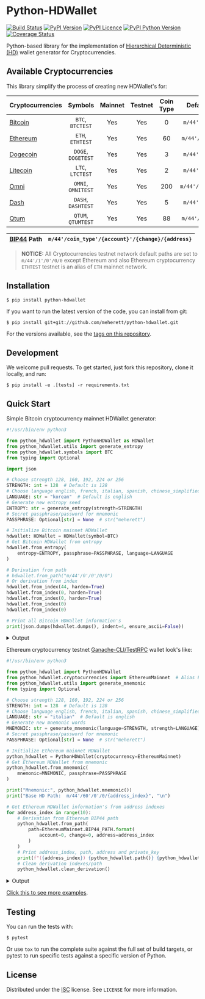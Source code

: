 # Python-HDWallet

[![Build Status](https://travis-ci.org/meherett/python-hdwallet.svg?branch=master)](https://travis-ci.org/meherett/python-hdwallet?branch=master)
[![PyPI Version](https://img.shields.io/pypi/v/python-hdwallet.svg?color=blue)](https://pypi.org/project/python-hdwallet)
[![PyPI Licence](https://img.shields.io/pypi/l/python-hdwallet?color=black)](https://pypi.org/project/python-hdwallet)
[![PyPI Python Version](https://img.shields.io/pypi/pyversions/python-hdwallet.svg)](https://pypi.org/project/python-hdwallet)
[![Coverage Status](https://coveralls.io/repos/github/meherett/python-hdwallet/badge.svg?branch=master&kill_cache=1)](https://coveralls.io/github/meherett/python-hdwallet?branch=master)

Python-based library for the implementation of [Hierarchical Deterministic (HD)](https://github.com/bitcoin/bips/blob/master/bip-0032.mediawiki) wallet generator for Cryptocurrencies.

## Available Cryptocurrencies

This library simplify the process of creating new HDWallet's for:

| Cryptocurrencies                                         | Symbols             | Mainnet | Testnet | Coin Type | Default Paths       |
| :------------------------------------------------------- | :-----------------: | :-----: | :-----: | :-------: | :-----------------: |
| [Bitcoin](https://github.com/bitcoin/bitcoin)            |  `BTC`, `BTCTEST`   | Yes     | Yes     | 0         | `m/44'/0'/0'/0/0`   |
| [Ethereum](https://github.com/ethereum/go-ethereum)      |  `ETH`, `ETHTEST`   | Yes     | Yes     | 60        | `m/44'/60'/0'/0/0`  |
| [Dogecoin](https://github.com/dogecoin/dogecoin)         |  `DOGE`, `DOGETEST` | Yes     | Yes     | 3         | `m/44'/3'/0'/0/0`   |
| [Litecoin](https://github.com/litecoin-project/litecoin) |  `LTC`, `LTCTEST`   | Yes     | Yes     | 2         | `m/44'/2'/0'/0/0`   |
| [Omni](https://github.com/omnilayer/omnicore)            |  `OMNI`, `OMNITEST` | Yes     | Yes     | 200       | `m/44'/200'/0'/0/0` |
| [Dash](https://github.com/dashpay/dash)                  |  `DASH`, `DASHTEST` | Yes     | Yes     | 5         | `m/44'/5'/0'/0/0`   |
| [Qtum](https://github.com/qtumproject/qtum)              |  `QTUM`, `QTUMTEST` | Yes     | Yes     | 88        | `m/44'/88'/0'/0/0`  |

 [BIP44](https://github.com/bitcoin/bips/blob/master/bip-0044.mediawiki) Path | `m/44'/coin_type'/{account}'/{change}/{address}`
 ---------------------------------------------------------------------------: | :-----------------------------------------------

> **NOTICE:** All Cryptocurrencies testnet network default paths are set to `m/44'/1'/0'/0/0` except Ethereum and also Ethereum cryptocurrency `ETHTEST` testnet is an alias of `ETH` mainnet network.

## Installation

```
$ pip install python-hdwallet
```

If you want to run the latest version of the code, you can install from git:

```
$ pip install git+git://github.com/meherett/python-hdwallet.git
```

For the versions available, see the [tags on this repository](https://github.com/meherett/python-hdwallet/tags).

## Development

We welcome pull requests. To get started, just fork this repository, clone it locally, and run:

```
$ pip install -e .[tests] -r requirements.txt
```

## Quick Start

Simple Bitcoin cryptocurrency mainnet HDWallet generator:

```python
#!/usr/bin/env python3

from python_hdwallet import PythonHDWallet as HDWallet
from python_hdwallet.utils import generate_entropy
from python_hdwallet.symbols import BTC
from typing import Optional

import json

# Choose strength 128, 160, 192, 224 or 256
STRENGTH: int = 128  # Default is 128
# Choose language english, french, italian, spanish, chinese_simplified, chinese_traditional, japanese or korean
LANGUAGE: str = "korean"  # Default is english
# Generate new entropy seed
ENTROPY: str = generate_entropy(strength=STRENGTH)
# Secret passphrase/password for mnemonic
PASSPHRASE: Optional[str] = None  # str("meherett")

# Initialize Bitcoin mainnet HDWallet
hdwallet: HDWallet = HDWallet(symbol=BTC)
# Get Bitcoin HDWallet from entropy
hdwallet.from_entropy(
    entropy=ENTROPY, passphrase=PASSPHRASE, language=LANGUAGE
)

# Derivation from path
# hdwallet.from_path("m/44'/0'/0'/0/0")
# Or derivation from index
hdwallet.from_index(44, harden=True)
hdwallet.from_index(0, harden=True)
hdwallet.from_index(0, harden=True)
hdwallet.from_index(0)
hdwallet.from_index(0)

# Print all Bitcoin HDWallet information's
print(json.dumps(hdwallet.dumps(), indent=4, ensure_ascii=False))
```

<details>
  <summary>Output</summary><br/>

```json5
{
    "cryptocurrency": "Bitcoin",
    "symbol": "BTC",
    "network": "mainnet",
    "entropy": "e79e3c68ec0fd87a1fb4289724e2f607",
    "mnemonic": "페인트 할인 궁극적 최종 효율적 모습 실례 안방 오직 냉동 정말 고급",
    "language": "korean",
    "passphrase": null,
    "seed": "f134313acb31294a7ab9a931106390fc14af858aea142cafcb0c75077436c07964e81269a1e700c0593da0d844de64c0cb2b3fbbe722f4ae0fd105c788bea6ad",
    "root_xprivate_key": "xprv9s21ZrQH143K324MxoQyDscpGqomWQtxkrr5v98GjfrTs2tkLq5RDYqxAjck9dRKfnPNFDoFqStXjd1bQDAY5BaX67DuscMAgd41fjQwAdX",
    "root_xpublic_key": "xpub661MyMwAqRbcFW8q4pwyb1ZYpseFuscp85mgiXXtJ1PSjqDttNPfmMAS217EJP7gQMRK3SUwzsxsqC3a4Bw26WptqcZJZ1oTZCzPPfhT44N",
    "xprivate_key": "xprvA2cCSUDr4fqf3UDgmr4hFCKoeNeQRrnYDqBtCcVYbLbLBfaAFUUiufrJ3HjZwDRChhPGYZQVRvscgj6WjEq8DJnvmREaBfji3jt69QQa9MN",
    "xpublic_key": "xpub6FbYqykju3PxFxJ9ssbhcLGYCQUtqKWPb47UzzuA9g8K4TuJo1nyTUAmtYGEwRmykqvdbHSogUBmmtWt67ppVa1MKf2FZELaZtdSZC2oxEo",
    "uncompressed": "5403e9ec33b1a4eba028cc5ce65bc783c4a69e7e5eac2d6b7e0b3f3ecf429e908678d0584b5a175c13234289c7419c27650d362a98010cf1a884817296033b84",
    "compressed": "025403e9ec33b1a4eba028cc5ce65bc783c4a69e7e5eac2d6b7e0b3f3ecf429e90",
    "chain_code": "2d99e2234657dfbf423b09b89f2431fbef32aa80e231fa7ca879f35b852a00a4",
    "private_key": "961384849e0aefd7e7fd90a5757b6f10a02e2ef02f488244dc48ec6cae8b8d48",
    "public_key": "025403e9ec33b1a4eba028cc5ce65bc783c4a69e7e5eac2d6b7e0b3f3ecf429e90",
    "wif": "L2FSSfvrrcwJXp8M5ACdXk3VQyfqHsa8ct2jH29mmV2RfbnMtSq9",
    "identifier": "61e3b1f3044374c5f54294f4cfcfeaede2eedf83",
    "finger_print": "61e3b1f3",
    "path": "m/44'/0'/0'/0/0",
    "address": "19vbK9Cqoqc9otknvGP6jmLxXkFigZAdrQ"
}
```
</details>

Ethereum cryptocurrency testnet [Ganache-CLI/TestRPC](https://github.com/trufflesuite/ganache-cli) wallet look's like:

```python
#!/usr/bin/env python3

from python_hdwallet import PythonHDWallet
from python_hdwallet.cryptocurrencies import EthereumMainnet  # Alias EthereumTestnet
from python_hdwallet.utils import generate_mnemonic
from typing import Optional

# Choose strength 128, 160, 192, 224 or 256
STRENGTH: int = 128  # Default is 128
# Choose language english, french, italian, spanish, chinese_simplified, chinese_traditional, japanese or korean
LANGUAGE: str = "italian"  # Default is english
# Generate new mnemonic words
MNEMONIC: str = generate_mnemonic(language=STRENGTH, strength=LANGUAGE)
# Secret passphrase/password for mnemonic
PASSPHRASE: Optional[str] = None  # str("meherett")

# Initialize Ethereum mainnet HDWallet
python_hdwallet = PythonHDWallet(cryptocurrency=EthereumMainnet)
# Get Ethereum HDWallet from mnemonic
python_hdwallet.from_mnemonic(
    mnemonic=MNEMONIC, passphrase=PASSPHRASE
)

print("Mnemonic:", python_hdwallet.mnemonic())
print("Base HD Path:  m/44'/60'/0'/0/{address_index}", "\n")

# Get Ethereum HDWallet information's from address indexes
for address_index in range(10):
    # Derivation from Ethereum BIP44 path
    python_hdwallet.from_path(
        path=EthereumMainnet.BIP44_PATH.format(
            account=0, change=0, address=address_index
        )
    )
    # Print address_index, path, address and private_key
    print(f"({address_index}) {python_hdwallet.path()} {python_hdwallet.address()} 0x{python_hdwallet.private_key()}")
    # Clean derivation indexes/path
    python_hdwallet.clean_derivation()
```

<details>
  <summary>Output</summary><br/>

```shell script
Mnemonic: obvious private cheap artwork cradle alone useless trust globe home scrub receive
Base HD Path:  m/44'/60'/0'/0/{address_index} 

(0) m/44'/60'/0'/0/0 0x03F3aFCA8d7F8D947FCb3de008053A7d22Ff44c9 0xa40e21e99464006be1f00146be864fb7ff4dfcfe2d7b8f3450edc778db9af462
(1) m/44'/60'/0'/0/1 0x9e68BDDe22BEfBc027133415DE5a9d8091c80AAa 0x9db6c57bb27260442e7741982f57eaf0d3dbabbd5d0cf44012f140212068dd24
(2) m/44'/60'/0'/0/2 0x973D9c9173bf927c8E9dC4c7d0371ea4278baD7C 0x59b6c9c20b7bb02a168256963e7cc96deca3499b290b14b26254e815956bca7a
(3) m/44'/60'/0'/0/3 0x40498150AAfC4359db68Ecf3c9086f357772691a 0x2f0173d5592e7193f6a08217dbbc3e1daadbc6fece37a199cef213bd5e0984c3
(4) m/44'/60'/0'/0/4 0x7493373d186A4C24f66cf519dA8837686b8817e8 0xb5293b9bea3a9a4fdfec54b07b128fc47ddbbe1ca9b9c036dd8a1905b4b74a5d
(5) m/44'/60'/0'/0/5 0x8Db556BBD5baaBc51EAbFbE5F3E621113435779c 0xc5093d734e2b3d045a546c4af6567dc7ae3a8ea597b3aa00e740886495797044
(6) m/44'/60'/0'/0/6 0x581dFbFB6705274D49c91Badef09d94134d81bDc 0xcf2e664d33fd18e8e64b4c5b19e1351f8d77f5e9e3836d2f40dad81dfb56e118
(7) m/44'/60'/0'/0/7 0x39Da3993353e83B71C677695717963757B138BB7 0x0442f8a12c3e47fc279b6fd5b9f3cc3d1dba1acb648ffd80742f728aaf4745fb
(8) m/44'/60'/0'/0/8 0x88DFf10366547EF5C27fdBb22D476198e5a021E4 0x1bc73d9763b6ec48652137cc18adc0c8302ff3c44eabeaf7aca8ceaa2634a42f
(9) m/44'/60'/0'/0/9 0x196D893126fDA7f433fD0A5F49855D031C54f8D4 0xc72b824601bcb1088a62c09b7bc5c14c63a69de1fcfe5bb39eb3f6524f322522
```
</details>

[Click this to see more examples](https://github.com/meherett/python-hdwallet/blob/master/examples).

## Testing

You can run the tests with:

```
$ pytest
```

Or use `tox` to run the complete suite against the full set of build targets, or pytest to run specific 
tests against a specific version of Python.

## License

Distributed under the [ISC](https://github.com/meherett/python-hdwallet/blob/master/LICENSE) license. See ``LICENSE`` for more information.
